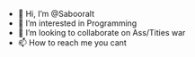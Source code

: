 - 👋 Hi, I’m @Sabooralt
- 👀 I’m interested in Programming
- 💞️ I’m looking to collaborate on Ass/Tities war
- 📫 How to reach me you cant

<!---
Sabooralt/Sabooralt is a ✨ special ✨ repository because its `README.md` (this file) appears on your GitHub profile.
You can click the Preview link to take a look at your changes.
--->
